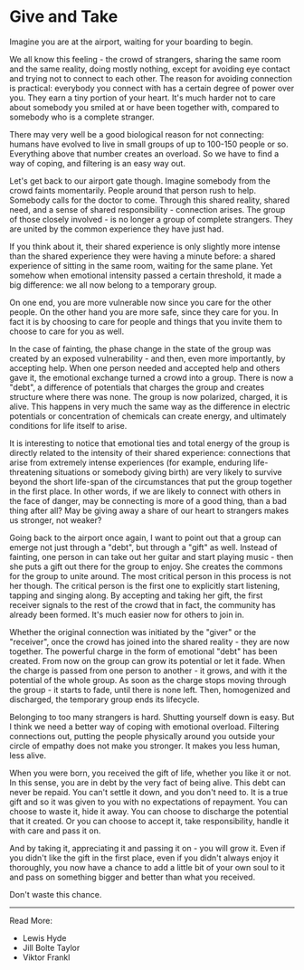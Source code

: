 # Give and Take

Imagine you are at the airport, waiting for your boarding to begin.

We all know this feeling - the crowd of strangers, sharing the same room and the same reality, doing mostly nothing, except for avoiding eye contact and trying not to connect to each other. The reason for avoiding connection is practical: everybody you connect with has a certain degree of power over you. They earn a tiny portion of your heart. It's much harder not to care about somebody you smiled at or have been together with, compared to somebody who is a complete stranger.

There may very well be a good biological reason for not connecting: humans have evolved to live in small groups of up to 100-150 people or so. Everything above that number creates an overload. So we have to find a way of coping, and filtering is an easy way out.

Let's get back to our airport gate though. Imagine somebody from the crowd faints momentarily. People around that person rush to help. Somebody calls for the doctor to come. Through this shared reality, shared need, and a sense of shared responsibility - connection arises. The group of those closely involved - is no longer a group of complete strangers. They are united by the common experience they have just had.

If you think about it, their shared experience is only slightly more intense than the shared experience they were having a minute before: a shared experience of sitting in the same room, waiting for the same plane. Yet somehow when emotional intensity passed a certain threshold, it made a big difference: we all now belong to a temporary group.

On one end, you are more vulnerable now since you care for the other people. On the other hand you are more safe, since they care for you. In fact it is by choosing to care for people and things that you invite them to choose to care for you as well.

In the case of fainting, the phase change in the state of the group was created by an exposed vulnerability - and then, even more importantly, by accepting help. When one person needed and accepted help and others gave it, the emotional exchange turned a crowd into a group. There is now a "debt", a difference of potentials that charges the group and creates structure where there was none.
The group is now polarized, charged, it is alive. This happens in very much the same way as the difference in electric potentials or concentration of chemicals can create energy, and ultimately conditions for life itself to arise.

It is interesting to notice that emotional ties and total energy of the group is directly related to the intensity of their shared experience: connections that arise from extremely intense experiences (for example, enduring life-threatening situations or somebody giving birth) are very likely to survive beyond the short life-span of the circumstances that put the group together in the first place. In other words, if we are likely to connect with others in the face of danger, may
be connecting is more of a good thing, than a bad thing after all? May be giving away a share of our heart to strangers makes us stronger, not weaker?

Going back to the airport once again, I want to point out that a group can emerge not just through a "debt", but through a "gift" as well. Instead of fainting, one person in can take out her guitar and start playing music - then she puts a gift out there for the group to enjoy. She creates the commons for the group to unite around. The most critical person in this process is not her though. The critical person is the first one to explicitly start listening, tapping and singing along. By accepting and taking her gift, the first receiver signals to the rest of the crowd that in fact, the community has already been formed. It's much easier now for others to join in.

Whether the original connection was initiated by the "giver" or the "receiver", once the crowd has joined into the shared reality - they are now together. The powerful charge in the form of emotional "debt" has been created. From now on the group can grow its potential or let it fade. When the charge is passed from one person to another - it grows, and with it the potential of the whole group. As soon as the charge stops moving through the group - it starts to fade, until there is none left. Then, homogenized and discharged, the temporary group ends its lifecycle.

Belonging to too many strangers is hard. Shutting yourself down is easy. But I think we need a better way of coping with emotional overload. Filtering connections out, putting the people physically around you outside your circle of empathy does not make you stronger. It makes you less human, less alive.

When you were born, you received the gift of life, whether you like it or not. In this sense, you are in debt by the very fact of being alive. This debt can never be repaid. You can't settle it down, and you don't need to. It is a true gift and so it was given to you with no expectations of repayment. You can choose to waste it, hide it away. You can choose to discharge the potential that it created. Or you can choose to accept it, take responsibility, handle it with care and pass it on.

And by taking it, appreciating it and passing it on - you will grow it. Even if you didn't like the gift in the first place, even if you didn't always enjoy it thoroughly, you now have a chance to add a little bit of your own soul to it and pass on something bigger and better than what you received.

Don't waste this chance.

* * *

Read More:
* Lewis Hyde
* Jill Bolte Taylor
* Viktor Frankl
